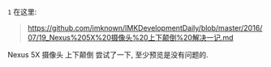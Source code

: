 `1` 在这里:  
> https://github.com/imknown/IMKDevelopmentDaily/blob/master/2016/07/19_Nexus%205X%20摄像头%20上下颠倒%20解决一记.md

Nexus 5X 摄像头 上下颠倒 尝试了一下, 至少预览是没有问题的.
